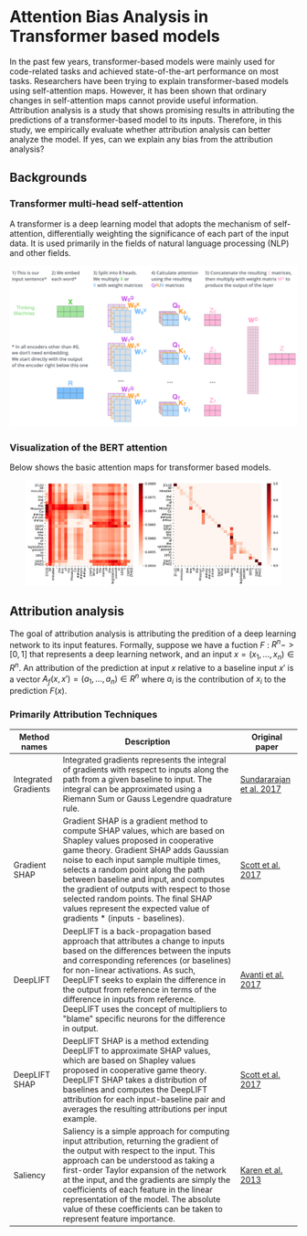 # Attention Bias Analysis in Transformer based models 
In the past few years, transformer-based models were mainly used for code-related tasks and achieved state-of-the-art performance on most tasks. Researchers have been trying to explain transformer-based models using self-attention maps. However, it has been shown that ordinary changes in self-attention maps cannot provide useful information. Attribution analysis is a study that shows promising results in attributing the predictions of a transformer-based model to its inputs. Therefore, in this study, we empirically evaluate whether attribution analysis can better analyze the model. If yes, can we explain any bias from the attribution analysis?

## Backgrounds

### Transformer multi-head self-attention
A transformer is a deep learning model that adopts the mechanism of self-attention, differentially weighting the significance of each part of the input data. It is used primarily in the fields of natural language processing (NLP) and other fields. 

<p align="center">
  <img src="https://github.com/Jirigesi/attentionBias/blob/main/imgs/transformer_multi-headed_self-attention-recap.png" width="650" title="hover text">
</p>

### Visualization of the BERT attention

Below shows the basic attention maps for transformer based models. 

<p align="center">
  <img src="https://github.com/Jirigesi/attentionBias/blob/main/imgs/Visualization-of-the-vanilla-BERT-attention-left-and-syntax-guided-self-attention.png" width="450" title="hover text">
</p>

## Attribution analysis 

The goal of attribution analysis is attributing the predition of a deep learning network to its input features. Formally, suppose we have a fuction $F$ : $R^n -> [0, 1]$ that represents a deep learning network, and an input $x = (x_1, ... , x_n) \in R^n$. An attribution of the prediction at input $x$ relative to a baseline input $x'$ is a vector $A_f(x,x') = (a_1, ... , a_n) \in R^n$ where $a_i$ is the contribution of $x_i$ to the prediction $F(x)$.

### Primarily Attribution Techniques

| **Method names**     | Description                                                                                                                                                                                                                                                                                                                                                                                                                                                               | Original paper  |
|----------------------|---------------------------------------------------------------------------------------------------------------------------------------------------------------------------------------------------------------------------------------------------------------------------------------------------------------------------------------------------------------------------------------------------------------------------------------------------------------------------|---|
| Integrated Gradients | Integrated gradients represents the integral of gradients with respect to inputs along the path from a given baseline to input. The integral can be approximated using a Riemann Sum or Gauss Legendre quadrature rule.                                                                                                                                                                                                                                                   |  [Sundararajan et al. 2017](https://arxiv.org/abs/1703.01365) |
| Gradient SHAP        | Gradient SHAP is a gradient method to compute SHAP values, which are based on Shapley values proposed in cooperative game theory. Gradient SHAP adds Gaussian noise to each input sample multiple times, selects a random point along the path between baseline and input, and computes the gradient of outputs with respect to those selected random points. The final SHAP values represent the expected value of gradients * (inputs - baselines).                     | [Scott et al. 2017](https://proceedings.neurips.cc/paper/2017/hash/8a20a8621978632d76c43dfd28b67767-Abstract.html)  |
| DeepLIFT             | DeepLIFT is a back-propagation based approach that attributes a change to inputs based on the differences between the inputs and corresponding references (or baselines) for non-linear activations. As such, DeepLIFT seeks to explain the difference in the output from reference in terms of the difference in inputs from reference. DeepLIFT uses the concept of multipliers to "blame" specific neurons for the difference in output.                               | [Avanti et al. 2017](https://arxiv.org/abs/1704.02685)  |
| DeepLIFT SHAP        | DeepLIFT SHAP is a method extending DeepLIFT to approximate SHAP values, which are based on Shapley values proposed in cooperative game theory. DeepLIFT SHAP takes a distribution of baselines and computes the DeepLIFT attribution for each input-baseline pair and averages the resulting attributions per input example.                                                                                                                                             |  [Scott et al. 2017](https://proceedings.neurips.cc/paper/2017/hash/8a20a8621978632d76c43dfd28b67767-Abstract.html) |
| Saliency             | Saliency is a simple approach for computing input attribution, returning the gradient of the output with respect to the input. This approach can be understood as taking a first-order Taylor expansion of the network at the input, and the gradients are simply the coefficients of each feature in the linear representation of the model. The absolute value of these coefficients can be taken to represent feature importance.                                      |  [Karen et al. 2013](https://arxiv.org/abs/1312.6034)|
